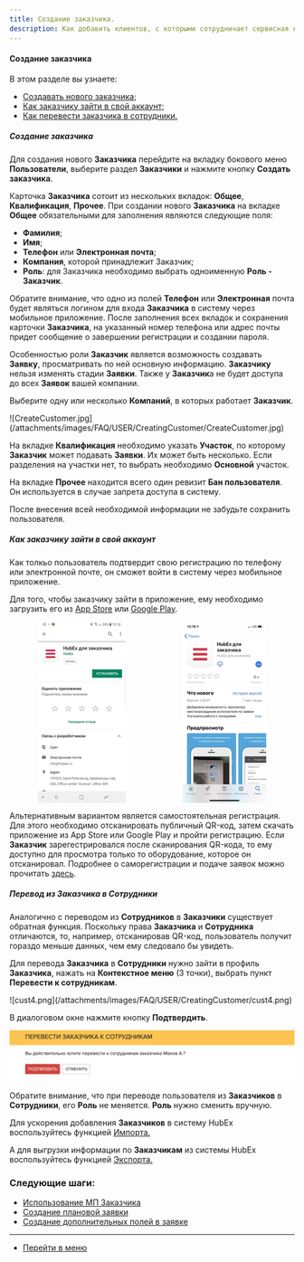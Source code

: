 ```yaml
---
title: Создание заказчика.
description: Как добавить клиентов, с которыми сотрудничает сервисная компания, в систему HubEx?
---
```


<!-- Yandex.Metrika counter -->
<script type="text/javascript">
    (function (m, e, t, r, i, k, a) {
        m[i] = m[i] || function () {
            (m[i].a = m[i].a || []).push(arguments)
        };
        m[i].l = 1 * new Date();
        k = e.createElement(t), a = e.getElementsByTagName(t)[0], k.async = 1, k.src = r, a.parentNode.insertBefore(k, a)
    })
    (window, document, "script", "https://mc.yandex.ru/metrika/tag.js", "ym");
    ym('{{ site.yandex_metric }}', "init", {
        id: '{{ site.yandex_metric }}',
        clickmap: true,
        trackLinks: true,
        accurateTrackBounce: true,
        webvisor: true
    });
</script>
<noscript>
    <div><img src="https://mc.yandex.ru/watch/'{{ site.yandex_metric }}'" style="position:absolute; left:-9999px;"
              alt=""/></div>
</noscript>
<!-- /Yandex.Metrika counter -->

#### Создание заказчика
В этом разделе вы узнаете:
<html>
<meta charset="utf-8">
<title>Быстрый переход внутри документа</title>
<ul>
    <li><a href="#createcust">Создавать нового заказчика;</a></li>
    <li><a href="#access">Как заказчику зайти в свой аккаунт;</a></li>
    <li><a href="#movetouser">Как перевести заказчика в сотрудники.</a></li>
</ul>
</html>

<h5 id="createcust">Создание заказчика </h5>
<p>Для создания нового <strong>Заказчика</strong> перейдите на вкладку бокового меню <strong>Пользователи</strong>, выберите раздел <strong>Заказчики</strong> и нажмите
    кнопку <strong>Создать заказчика</strong>.</p>

<p>Карточка <strong>Заказчика</strong> сотоит из нескольких вкладок: <strong>Общее</strong>, <strong>Квалификация</strong>,
    <strong>Прочее</strong>. При создании нового <strong>Заказчика</strong> на вкладке
    <strong>Общее</strong> обязательными для заполнения являются следующие поля:</p>
<p>
<ul>
    <li><strong> Фамилия</strong>;</li>
    <li><strong> Имя</strong>;</li>
    <li><strong> Телефон</strong> или <strong>Электронная почта</strong>;</li>
    <li><strong> Компания</strong>, которой принадлежит Заказчик;</li>
    <li><strong>Роль</strong>: для Заказчика необходимо выбрать одноименную <strong> Роль - Заказчик</strong>.</li>

</ul> </p>

<p>Обратите внимание, что одно из полей <strong>Телефон</strong> или <strong>Электронная</strong> почта будет являться логином для входа <strong>Заказчика</strong> в
    систему через мобильное приложение. После заполнения всех вкладок и сохранения карточки <strong>Заказчика</strong>,
    на указанный
    номер телефона или адрес почты придет сообщение о завершении регистрации и создании пароля.</p>

<p>Особенностью роли <strong>Заказчик</strong> является возможность создавать <strong>Заявку</strong>, просматривать по ней основную
    информацию. <strong>Заказчику</strong> нельзя изменять стадии <strong>Заявки</strong>. Также у <strong>Заказчик</strong>а не будет доступа до всех <strong>Заявок</strong> вашей
    компании.</p>

<p>Выберите одну или несколько <strong>Компаний</strong>, в которых работает <strong>Заказчик</strong>. </p>
![CreateCustomer.jpg](/attachments/images/FAQ/USER/CreatingCustomer/CreateCustomer.jpg)

<p>На вкладке <strong>Квалификация</strong> необходимо указать <strong>Участок</strong>, по которому <strong>Заказчик</strong> может
    подавать <strong>Заявки</strong>. Их может быть несколько. Если разделения на участки нет, то выбрать необходимо
    <strong>Основной</strong> участок.</li></p>

<p>На вкладке <strong>Прочее</strong> находится всего один ревизит <strong>Бан пользователя</strong>. Он используется в
    случае запрета доступа в систему.</p>
<p>После внесения всей необходимой информации не забудьте сохранить пользователя.</p>

<h5 id="access">Как заказчику зайти в свой аккаунт</h5>
<p>Как толкьо пользователь подтвердит свою регистрацию по телефону или электронной почте, он сможет войти в систему
    через мобильное приложение.</p>

Для того, чтобы заказчику зайти в приложение, ему необходимо загрузить его из <a
        href="https://itunes.apple.com/ru/app//id1386688688?mt=8">App Store</a> или <a
        href="https://play.google.com/store/apps/details?id=ru.hubex.engineer">Google
    Play</a>.

<div style="display: flex;">
    <img style="margin: 0 auto; display: block; max-width: 100%;"
         src="/attachments/images/FAQ/USER/CreatingCustomer/cust2.jpg"/><img
        style="margin: 0 auto; display: block; max-width: 100%;"
        src="/attachments/images/FAQ/USER/CreatingCustomer/cust3.jpg"/>
</div>

<p>Альтернативным вариантом является самостоятельная регистрация. Для этого необходимо отсканировать публичный QR-код,
    затем скачать приложение из App Store или Google Play и пройти регистрацию. Если <strong>Заказчик</strong> зарегестрировался после
    сканирования QR-кода, то ему доступно
    для просмотра только то оборудование, которое он отсканировал. Подробнее о саморегистрации и подаче заявок можно
    прочитать <a href="https://wiki.hubex.ru/docs/FAQ/RU/user/SelfRegister.html"> здесь</a>.</p>

<h5 id="movetouser">Перевод из Заказчика в Сотрудники</h5>
<p>Аналогично с переводом из <strong>Сотрудников</strong> в <strong>Заказчики</strong> существует обратная функция. Поскольку права <strong>Заказчика</strong> и <strong>Сотрудника</strong>
    отличаются, то, например, отсканировав QR-код, пользователь получит гораздо меньше данных, чем ему следовало бы
    увидеть.</p>

<p>Для перевода <strong>Заказчика</strong> в <strong>Сотрудники</strong> нужно зайти в профиль <strong>Заказчика</strong>, нажать на <strong>Контекстное меню</strong>
    (3 точки), выбрать пункт <strong>Перевести к сотрудникам</strong>.</p>
![cust4.png](/attachments/images/FAQ/USER/CreatingCustomer/cust4.png)

В диалоговом окне нажмите кнопку <strong>Подтвердить</strong>.

![cust5.png](/attachments/images/FAQ/USER/CreatingCustomer/cust5.png)

<p>Обратите внимание, что при переводе пользователя из <strong>Заказчиков</strong> в <strong>Сотрудники</strong>, его <strong>Роль</strong> не меняется. <strong>Роль</strong> нужно сменить
    вручную.</p>


<p> Для ускорения добавления <strong>Заказчиков</strong> в систему HubEx воспользуйтесь функцией <a
        href="https://wiki.hubex.ru/docs/FAQ/RU/user/Import.html#workers"> Импорта.</a></p>
<p> А для выгрузки информации по <strong>Заказчикам</strong> из системы HubEx воспользуйтесь функцией <a
        href="https://wiki.hubex.ru/docs/FAQ/RU/user/Export.html#workers"> Экспорта.</a></p>

### Следующие шаги:
- [Использование МП Заказчика](./CustomerApp.md)
- [Создание плановой заявки](./PlannedTickets.md)
- [Создание дополнительных полей в заявке](./AdditionalFields.md)


____
- [Перейти в меню](http://wiki.hubex.ru)
